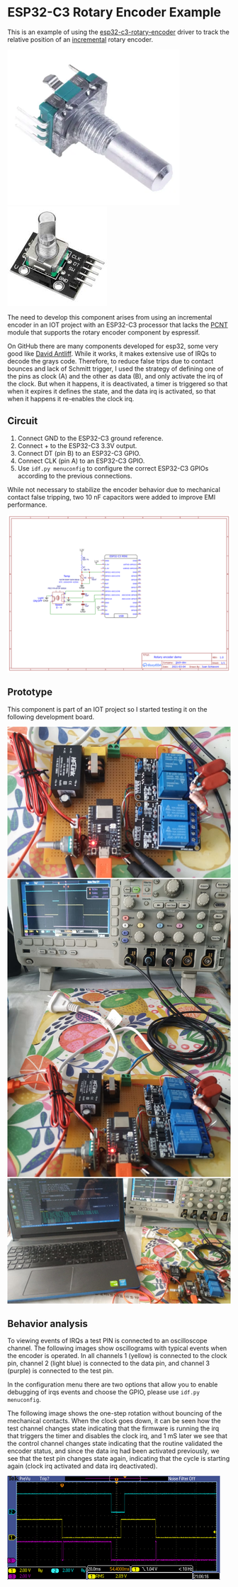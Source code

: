 # ESP32-C3 Rotary Encoder Example

This is an example of using the [esp32-c3-rotary-encoder](https://github.com/) driver to track the relative position of an [incremental](https://tech.alpsalpine.com/prod/e/html/encoder/incremental/ec11/ec11_list.html) rotary encoder.

![alt text](images/EC11B202440M.png)
![alt text](images/ky04-20.png)

The need to develop this component arises from using an incremental encoder in an IOT project with an ESP32-C3 processor that lacks the [PCNT](https://github.com/espressif/esp-idf/tree/73db142/examples/peripherals/pcnt/rotary_encoder) module that supports the rotary encoder component by espressif.

On GitHub there are many components developed for esp32, some very good like [David Antliff](https://github.com/DavidAntliff/esp32-rotary-encoder-example). While it works, it makes extensive use of IRQs to decode the grays code. Therefore, to reduce false trips due to contact bounces and lack of Schmitt trigger, I used the strategy of defining one of the pins as clock (A) and the other as data (B), and only activate the irq of the clock. But when it happens, it is deactivated, a timer is triggered so that when it expires it defines the state, and the data irq is activated, so that when it happens it re-enables the clock irq.

## Circuit

1. Connect GND to the ESP32-C3 ground reference.
2. Connect + to the ESP32-C3 3.3V output.
3. Connect DT (pin B) to an ESP32-C3 GPIO.
4. Connect CLK (pin A) to an ESP32-C3 GPIO.
5. Use `idf.py menuconfig` to configure the correct ESP32-C3 GPIOs according to the previous connections.

While not necessary to stabilize the encoder behavior due to mechanical contact false tripping, two 10 nF capacitors were added to improve EMI performance.

![alt text](images/Schematic.png)

## Prototype 
This component is part of an IOT project so I started testing it on the following development board.

![alt text](images/pcb_proto_1.png)
![alt text](images/pcb_proto_2.png)
![alt text](images/pcb_proto_3.png)

## Behavior analysis
To viewing events of IRQs a test PIN is connected to an oscilloscope channel.
The following images show oscillograms with typical events when the encoder is operated. In all channels 1 (yellow) is connected to the clock pin, channel 2 (light blue) is connected to the data pin, and channel 3 (purple) is connected to the test pin.

In the configuration menu there are two options that allow you to enable debugging of irqs events and choose the GPIO, please use `idf.py menuconfig`.

The following image shows the one-step rotation without bouncing of the mechanical contacts.
When the clock goes down, it can be seen how the test channel changes state indicating that the firmware is running the irq that triggers the timer and disables the clock irq, and 1 mS later we see that the control channel changes state indicating that the routine validated the encoder status, and since the data irq had been activated previously, we see that the test pin changes state again, indicating that the cycle is starting again (clock irq activated and data irq deactivated).

![alt text](images/TEK_one_step_ok.png)
